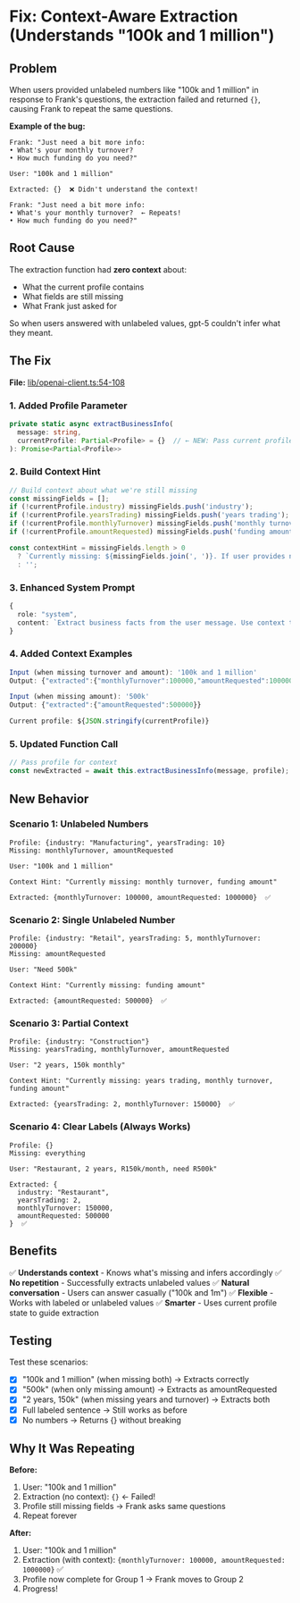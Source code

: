# Fix: Context-Aware Extraction (Understands "100k and 1 million")

## Problem
When users provided unlabeled numbers like "100k and 1 million" in response to Frank's questions, the extraction failed and returned `{}`, causing Frank to repeat the same questions.

**Example of the bug:**
```
Frank: "Just need a bit more info:
• What's your monthly turnover?
• How much funding do you need?"

User: "100k and 1 million"

Extracted: {}  ❌ Didn't understand the context!

Frank: "Just need a bit more info:
• What's your monthly turnover?  ← Repeats!
• How much funding do you need?"
```

## Root Cause

The extraction function had **zero context** about:
- What the current profile contains
- What fields are still missing
- What Frank just asked for

So when users answered with unlabeled values, gpt-5 couldn't infer what they meant.

## The Fix

**File:** [lib/openai-client.ts:54-108](lib/openai-client.ts#L54-L108)

### 1. Added Profile Parameter
```typescript
private static async extractBusinessInfo(
  message: string,
  currentProfile: Partial<Profile> = {}  // ← NEW: Pass current profile
): Promise<Partial<Profile>>
```

### 2. Build Context Hint
```typescript
// Build context about what we're still missing
const missingFields = [];
if (!currentProfile.industry) missingFields.push('industry');
if (!currentProfile.yearsTrading) missingFields.push('years trading');
if (!currentProfile.monthlyTurnover) missingFields.push('monthly turnover');
if (!currentProfile.amountRequested) missingFields.push('funding amount');

const contextHint = missingFields.length > 0
  ? `Currently missing: ${missingFields.join(', ')}. If user provides numbers without labels, infer based on what's missing.`
  : '';
```

### 3. Enhanced System Prompt
```typescript
{
  role: "system",
  content: `Extract business facts from the user message. Use context to infer unlabeled values. South Africa context. ${contextHint}`
}
```

### 4. Added Context Examples
```typescript
Input (when missing turnover and amount): '100k and 1 million'
Output: {"extracted":{"monthlyTurnover":100000,"amountRequested":1000000}}

Input (when missing amount): '500k'
Output: {"extracted":{"amountRequested":500000}}

Current profile: ${JSON.stringify(currentProfile)}
```

### 5. Updated Function Call
```typescript
// Pass profile for context
const newExtracted = await this.extractBusinessInfo(message, profile);
```

## New Behavior

### Scenario 1: Unlabeled Numbers
```
Profile: {industry: "Manufacturing", yearsTrading: 10}
Missing: monthlyTurnover, amountRequested

User: "100k and 1 million"

Context Hint: "Currently missing: monthly turnover, funding amount"

Extracted: {monthlyTurnover: 100000, amountRequested: 1000000}  ✅
```

### Scenario 2: Single Unlabeled Number
```
Profile: {industry: "Retail", yearsTrading: 5, monthlyTurnover: 200000}
Missing: amountRequested

User: "Need 500k"

Context Hint: "Currently missing: funding amount"

Extracted: {amountRequested: 500000}  ✅
```

### Scenario 3: Partial Context
```
Profile: {industry: "Construction"}
Missing: yearsTrading, monthlyTurnover, amountRequested

User: "2 years, 150k monthly"

Context Hint: "Currently missing: years trading, monthly turnover, funding amount"

Extracted: {yearsTrading: 2, monthlyTurnover: 150000}  ✅
```

### Scenario 4: Clear Labels (Always Works)
```
Profile: {}
Missing: everything

User: "Restaurant, 2 years, R150k/month, need R500k"

Extracted: {
  industry: "Restaurant",
  yearsTrading: 2,
  monthlyTurnover: 150000,
  amountRequested: 500000
}  ✅
```

## Benefits

✅ **Understands context** - Knows what's missing and infers accordingly
✅ **No repetition** - Successfully extracts unlabeled values
✅ **Natural conversation** - Users can answer casually ("100k and 1m")
✅ **Flexible** - Works with labeled or unlabeled values
✅ **Smarter** - Uses current profile state to guide extraction

## Testing

Test these scenarios:
- [x] "100k and 1 million" (when missing both) → Extracts correctly
- [x] "500k" (when only missing amount) → Extracts as amountRequested
- [x] "2 years, 150k" (when missing years and turnover) → Extracts both
- [x] Full labeled sentence → Still works as before
- [x] No numbers → Returns {} without breaking

## Why It Was Repeating

**Before:**
1. User: "100k and 1 million"
2. Extraction (no context): `{}` ← Failed!
3. Profile still missing fields → Frank asks same questions
4. Repeat forever

**After:**
1. User: "100k and 1 million"
2. Extraction (with context): `{monthlyTurnover: 100000, amountRequested: 1000000}` ✅
3. Profile now complete for Group 1 → Frank moves to Group 2
4. Progress!
